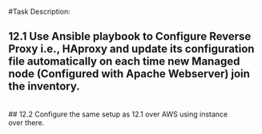 #Task Description: <br>
## 12.1 Use Ansible playbook to Configure Reverse Proxy i.e., HAproxy and update its configuration file automatically on each time new Managed node (Configured with Apache Webserver) join the inventory.
<br>
## 12.2 Configure the same setup as 12.1 over AWS using instance over there.